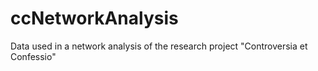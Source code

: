 # ccNetworkAnalysis
Data used in a network analysis of the research project "Controversia et Confessio"
